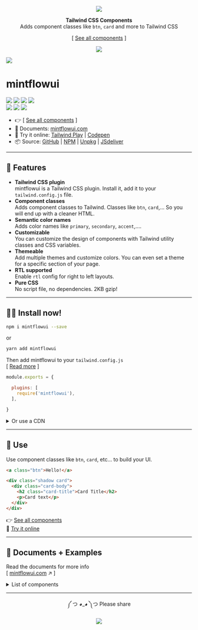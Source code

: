 <div align="center">

[![][logo-url]][docs-url]  

**Tailwind CSS Components**  
Adds component classes like `btn`, `card` and more to Tailwind CSS

[ [See all components][docs-url] ]
  
[![][tweet]][tweet-url]  

</div>

[![][banner-url]][docs-url]  

# mintflowui  
[![][build]][build-url] [![][npm]][npm-url] [![][number-of-components]][docs-url] [![][install-size]][install-size-url]  
[![][dl]][npm-url] [![][commit]][gh-url] [![][license]][license-url]   


- 👉 [ [See all components][docs-url] ]
- 📘 Documents: [mintflowui.com][docs-url]
- 🎲 Try it online: [Tailwind Play][tw-play-url] | [Codepen][codepen-url]
- 📦 Source: [GitHub][gh-url] | [NPM][npm-url] | [Unpkg][unpkg-url] | [JSdeliver][jsdeliver-url]

---

## 🌼 Features   
- **Tailwind CSS plugin**  
  mintflowui is a Tailwind CSS plugin. Install it, add it to your `tailwind.config.js` file.
- **Component classes**  
  Adds component classes to Tailwind. Classes like `btn`, `card`,… So you will end up with a cleaner HTML.
- **Semantic color names**  
  Adds color names like `primary`, `secondary`, `accent`,….
- **Customizable**  
  You can customize the design of components with Tailwind utility classes and CSS variables.
- **Themeable**  
  Add multiple themes and customize colors. You can even set a theme for a specific section of your page.
- **RTL supported**  
  Enable `rtl` config for right to left layouts.
- **Pure CSS**  
  No script file, no dependencies. 2KB gzip!

---

## 👩‍💻 Install now!  

```bash
npm i mintflowui --save
```

or 

```bash
yarn add mintflowui
```

Then add mintflowui to your `tailwind.config.js`  
[ [Read more][docs-url-install] ]
```js
module.exports = {

  plugins: [
    require('mintflowui'),
  ],

}
```


<details>
<summary>
  Or use a CDN
</summary>


>*Loading CSS files from CDN is not recommended for production. It's better to install Tailwind and mintflowui as Nodejs dependencies so you can config/customize everything, and purge unused styles.*  

  
```html
<link href="https://cdn.jsdelivr.net/npm/tailwindcss@2.1/dist/tailwind.min.css" rel="stylesheet" type="text/css" />
<link href="https://cdn.jsdelivr.net/npm/mintflowui@0.28/dist/full.css" rel="stylesheet" type="text/css" />
```
[ [Browse other versions][docs-url-install] ]

</details>

---
## 🎉 Use  
Use component classes like `btn`, `card`, etc… to build your UI.  
```html
<a class="btn">Hello!</a>
```
```html
<div class="shadow card">
  <div class="card-body">
    <h2 class="card-title">Card Title</h2> 
    <p>Card text</p>
  </div>
</div> 
```

👉 [See all components][docs-url]  
🎲 [Try it online][tw-play-url]  

---

## 📘 Documents + Examples  
Read the documents for more info  
[ [mintflowui.com][docs-url] ↗︎ ]

<details>
<summary>
  List of components
</summary>

- [x] Accordion
- [x] Alert
- [x] Artboard
- [ ] App bar
- [x] Avatar
- [ ] Avatar group
- [x] Badge
- [ ] Banner
- [x] Breadcrumb
- [x] Button
- [x] Button group
- [ ] Calendar
- [x] Carousel
- [x] Card
- [ ] Chat bubble
- [ ] Comment
- [x] Countdown
- [ ] Cover
- [x] Divider
- [x] Drawer
- [ ] Empty placeholder
- [ ] Footer
- [ ] Form
  - [x] Select
  - [x] Text input
  - [x] Text area
  - [x] Checkbox
  - [x] Radio
  - [ ] Range slider
  - [ ] Rating
  - [x] Toggle
  - [ ] Upload
- [x] Hero
- [x] Link
- [ ] Loading
- [x] Menu
- [ ] Mockup
  - [ ] Browser
  - [x] Code
  - [x] Phone
  - [x] Window
- [x] Navbar
- [x] Mask
- [x] Modal
- [x] Pagination
- [x] Progress
- [ ] Statistic
- [ ] Steps
- [ ] Tag
- [ ] Table
- [x] Tabs
- [ ] Timeline
- [ ] Toast
- [ ] Tooltip
- [ ] Treeview

</details>

---
  
<div align="center">
  
  
༼ つ ◕_◕ ༽つ  Please share  
  
[![][tweet]][tweet-url]  

</div>



[install-size]: https://badgen.net/bundlephobia/minzip/mintflowui?label=install%20size&color=purple
[build]: https://badgen.net/github/checks/saadeghi/mintflowui?label=build
[npm]: https://badgen.net/npm/v/mintflowui?label=version&color=purple
[dl]: https://badgen.net/npm/dt/mintflowui?icon=npm&color=purple
[commit]: https://badgen.net/github/last-commit/saadeghi/mintflowui?icon=github&color=purple
[license]: https://badgen.net/github/license/saadeghi/mintflowui?color=purple
[tweet]: https://img.shields.io/twitter/url?style=social&url=https%3A%2F%2Fgithub.com%2Fsaadeghi%2Fmintflowui

[install-size-url]: https://bundlephobia.com/result?p=mintflowui
[license-url]: https://github.com/saadeghi/mintflowui/blob/master/LICENSE
[npm-url]: https://www.npmjs.com/package/mintflowui
[gh-url]: https://github.com/saadeghi/mintflowui
[tw-play-url]: https://play.tailwindcss.com/5du2H2Kyvq
[codepen-url]: https://codepen.io/saadeghi/pen/gOwWKvv
[unpkg-url]: https://unpkg.com/browse/mintflowui/
[jsdeliver-url]: https://www.jsdelivr.com/package/npm/mintflowui
[build-url]: https://github.com/saadeghi/mintflowui/actions
[tweet-url]: https://twitter.com/intent/tweet?text=mintflowui%20%0D%0AUI%20Components%20for%20Tailwind%20CSS%20%0D%0Ahttps://github.com/saadeghi/mintflowui
[number-of-components]: https://badgen.net/badge/components%20added/31/purple

[docs-url-install]: https://mintflowui.com/docs/install
[docs-url]: https://mintflowui.com/
[logo-url]: https://raw.githubusercontent.com/saadeghi/files/main/mintflowui/logo-3.svg
[banner-url]: https://raw.githubusercontent.com/saadeghi/files/main/mintflowui/card-3.png

